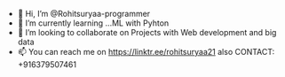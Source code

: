 - 👋 Hi, I’m @Rohitsuryaa-programmer
- 🌱 I’m currently learning ...ML with Pyhton
- 💞️ I’m looking to collaborate on  Projects with Web development and big data
- 📫 You can reach me on 
https://linktr.ee/rohitsuryaa21 also 
CONTACT: +916379507461

<!---
Rohitsuryaa-programmer/Rohitsuryaa-programmer is a ✨ special ✨ repository because its `README.md` (this file) appears on your GitHub profile.
You can click the Preview link to take a look at your changes.
--->

